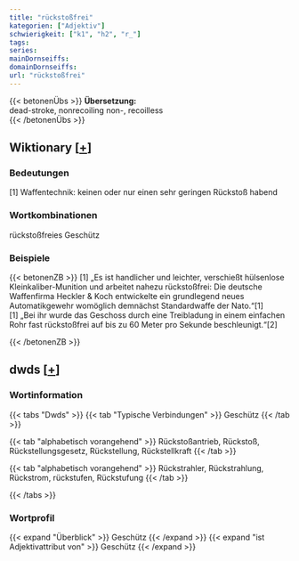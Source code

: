 ```yaml
---
title: "rückstoßfrei"
kategorien: ["Adjektiv"]
schwierigkeit: ["k1", "h2", "r_"]
tags:
series:
mainDornseiffs:
domainDornseiffs:
url: "rückstoßfrei"
---
```


{{< betonenÜbs >}}
**Übersetzung:**  
dead-stroke, nonrecoiling non-, recoilless  
{{< /betonenÜbs >}}

## Wiktionary [[+](https://de.wiktionary.org/wiki/rückstoßfrei)]

### Bedeutungen
[1] Waffentechnik: keinen oder nur einen sehr geringen Rückstoß habend  

### Wortkombinationen
rückstoßfreies Geschütz  

### Beispiele
{{< betonenZB >}}
[1] „Es ist handlicher und leichter, verschießt hülsenlose Kleinkaliber-Munition und arbeitet nahezu rückstoßfrei: Die deutsche Waffenfirma Heckler & Koch entwickelte ein grundlegend neues Automatikgewehr womöglich demnächst Standardwaffe der Nato.“[1]  
[1] „Bei ihr wurde das Geschoss durch eine Treibladung in einem einfachen Rohr fast rückstoßfrei auf bis zu 60 Meter pro Sekunde beschleunigt.“[2]  

{{< /betonenZB >}}


## dwds [[+](https://www.dwds.de/wb/rückstoßfrei)]

### Wortinformation
{{< tabs "Dwds" >}}
{{< tab "Typische Verbindungen" >}}
Geschütz
{{< /tab >}}

{{< tab "alphabetisch vorangehend" >}}
Rückstoßantrieb, Rückstoß, Rückstellungsgesetz, Rückstellung, Rückstellkraft
{{< /tab >}}

{{< tab "alphabetisch vorangehend" >}}
Rückstrahler, Rückstrahlung, Rückstrom, rückstufen, Rückstufung
{{< /tab >}}

{{< /tabs >}}

### Wortprofil
{{< expand "Überblick" >}} Geschütz {{< /expand >}}
{{< expand "ist Adjektivattribut von" >}} Geschütz {{< /expand >}}

